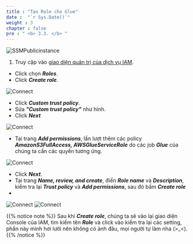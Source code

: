 ```yaml
---
title : "Tạo Role cho Glue"
date :  "`r Sys.Date()`" 
weight : 3
chapter : false
pre : " <b> 3.3. </b> "
---
```

![SSMPublicinstance](/images/3.CreateRole/iam_logo.png) 

1. Truy cập vào [giao diện quản trị của dịch vụ IAM](https://us-east-1.console.aws.amazon.com/iamv2/home).
  + Click chọn ***Roles***.
  + Click ***Create role***.

![Connect](/images/3.CreateRole/01-CreateRole.png)

  + Click ***Custom trust policy***.
  + Sửa ***"Custom trust policy"*** như hình.
  + Click ***Next***

![Connect](/images/3.CreateRole/trustpolicyglue.png)

  + Tại trang ***Add permissions***, lần lượt thêm các policy ***AmazonS3FullAccess, AWSGlueServiceRole*** do các job ***Glue*** của chúng ta cần các quyền tương ứng.

![Connect](/images/3.CreateRole/gluepolicies.png)

  + Click ***Next***.
  + Tại trang ***Name, review, and create***, điền ***Role name*** và ***Description***, kiểm tra lại ***Trust policy*** và ***Add permissions***, sau đó bấm ***Create role***
  + 
![Connect](/images/3.CreateRole/glueaddname.png)
![Connect](/images/3.CreateRole/finalcreaterole.png)

{{% notice note %}}
Sau khi ***Create role***, chúng ta sẽ vào lại giao diện Console của IAM, tìm kiếm tên ***Role*** và click vào kiểm tra lại các setting, phần này mình hơi lười nên không có ảnh đâu, mọi người tự làm nha (>_<).
{{% /notice %}}


